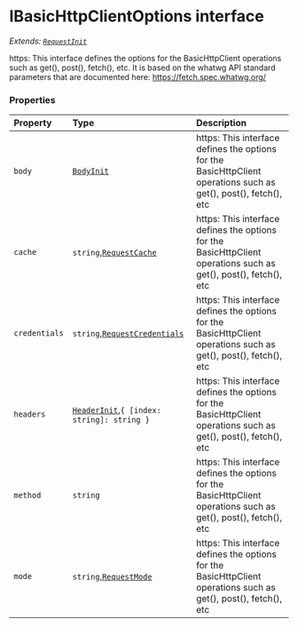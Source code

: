 # IBasicHttpClientOptions interface

_Extends: [`RequestInit`](requestinit.md)_



https: 
This interface defines the options for the BasicHttpClient operations such as 
get(), post(), fetch(), etc. It is based on the whatwg API standard 
parameters that are documented here: 
https://fetch.spec.whatwg.org/




### Properties

| Property	   | Type	| Description|
|:-------------|:-------|:-----------|
|`body`      | [`BodyInit`](whatwg-fetch-module.md#types) | https:  This interface defines the options for the BasicHttpClient operations such as  get(), post(), fetch(), etc |
|`cache`      | `string`,[`RequestCache`](requestcache.md) | https:  This interface defines the options for the BasicHttpClient operations such as  get(), post(), fetch(), etc |
|`credentials`      | `string`,[`RequestCredentials`](requestcredentials.md) | https:  This interface defines the options for the BasicHttpClient operations such as  get(), post(), fetch(), etc |
|`headers`      | [`HeaderInit`](whatwg-fetch-module.md#types),`{ [index: string]: string }` | https:  This interface defines the options for the BasicHttpClient operations such as  get(), post(), fetch(), etc |
|`method`      | `string` | https:  This interface defines the options for the BasicHttpClient operations such as  get(), post(), fetch(), etc |
|`mode`      | `string`,[`RequestMode`](requestmode.md) | https:  This interface defines the options for the BasicHttpClient operations such as  get(), post(), fetch(), etc |





